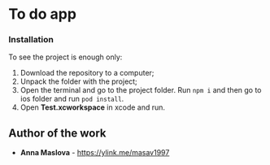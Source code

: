 # To do app

### Installation

To see the project is enough only:
1. Download the repository to a computer;
2. Unpack the folder with the project;
3. Open the terminal and go to the project folder. Run ```npm i``` and then go to ios folder and run ```pod install```.
4. Open **Test.xcworkspace** in xcode and run.

## Author of the work

* **Anna Maslova**  - <https://ylink.me/masav1997>
